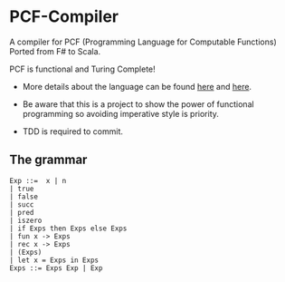 # PCF-Compiler
A compiler for PCF (Programming Language for Computable Functions) Ported from F# to Scala.

PCF is functional and Turing Complete!

- More details about the language can be found [here](http://www.springer.com/cda/content/document/cda_downloaddocument/9780857290755-c2.pdf?SGWID=0-0-45-1052237-p174031776)
and [here](https://medium.com/@anicolaspp/building-a-compiler-in-scala-8d51b467baec).

- Be aware that this is a project to show the power of functional programming so avoiding imperative style is priority. 
- TDD is required to commit. 

## The grammar

```
Exp ::=  x | n                               
| true                            
| false                           
| succ                            
| pred                            
| iszero                          
| if Exps then Exps else Exps     
| fun x -> Exps                   
| rec x -> Exps                   
| (Exps)                         
| let x = Exps in Exps                   
Exps ::= Exps Exp | Exp
```
